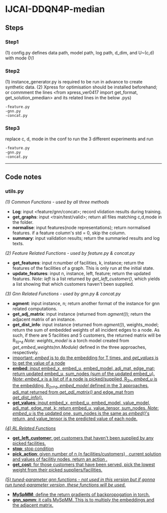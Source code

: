 # IJCAI-DDQN4P-median

## Steps
### Step1
(1) config.py defines data path, model path, log path, d_dim, and U~(c,d) with mode 0\1

### Step2 
(1) instance_generator.py is required to be run in advance to create synthetic data.
(2) Xpress for optimisation should be installed beforehand; or commment the lines <from xpress_ver0417 import get_format, get_solution_pmedian> and its related lines in the below .pys)

    -feature.py 
    -gnn.py 
    -concat.py 


### Step3
replace c, d, mode in the conf to run the 3 different experiments and run 

    -feature.py 
    -gnn.py 
    -concat.py 
    
    
___

## Code notes

### utils.py
*(1) Common Functions - used by all three methods*

 - **Log**: input <feature/gnn/concat>; record vlidation results during training. 
 - **get_graphs**: input <train/test/valid>; return all files matching c,d,mode in the folder. 
 - **normalise**: input features(node representations); return normalised features. if a feature column's std = 0, skip the column.
 - **summary**: input validation results; return the summaried results and log texts.


*(2) Feature Related Functions  - used by feature.py & concat.py*
 - **get_features**: input n:number of facilities, k, instance; return the features of the facilities of a graph. This is only run at the initial state. 
 - **update_features**: input n, instance, left, feature; return the updated features. *Note*: *left* is a list returned by *get_left_customer()*, which yields a list showing that which customers haven't been supplied.


*(3) Gnn Related Functions  - used by gnn.py & concat.py*
 - **agment**: input instance, n; return another format of the instance for gnn related computations.
 - **get_adj_matrix**: input instance (returned from *agment()*); return the adjacent matrix of an instance.
 - **get_dist_info**: input instance (returned from *agment()*), weights\_model; return the sum of embedded weights of all incident edges to a node. As such, if there are 5 facilities and 5 customers, the returned matrix will be R<sub>10\*d</sub> *Note*: *weights_model* is a torch model created from *get_embed_weights(nn.Module)* defined in the three approaches, respectively.
 - <u>important: *embed* is to do the embedding for T times, and  *get_values* is to get the value of a node<u>
 - **embed**: input embed_x, embed_u, embed_model, adj_mat, edge_mat; return updated embed_u, sum_nodes (sum of the updated embed_u). *Note*: *embed_x* is a list of if a node is picked/supplied, R<sub>2n</sub>. *embed_u* is the embedding, R<sub>2n\*d</sub>. *embed_model* defined in the 3 approaches, adj_mat returned from *get_adj_matrix()* and edge_mat from *get_dist_info()*. 
 - **get_values**: input embed_x, embed_u, embed_model, value_model, adj_mat, edge_mat, k; return embed_u, value_tensor, sum_nodes. *Note*: *embed_u* is the updated one, sum_nodes is the same as *embed()*'s return, and value_tensor is the predicted value of each node.


*(4) RL Related Functions*
 - **get_left_customer**: get customers that haven't been supplied by any picked facilities.
 - **stop**: stop condition
 - **pick_action**: given number of n (n facilities/customers) , current solution and values of facilitiy nodes, return an action . 
 - **get_cost**: for those customers that have been served, pick the lowest weight from their picked suppliers/facilities.
    

*(5) tuned-parameter gnn functions - not used in this version but if gonna run tuned-parameter version, these functions will be used.*

 - **MySpMM**: define the return gradients of backpropogation in torch.
 - **gnn_spmm**: it calls MySpMM. This is to multiply the embeddings and the adjacent matrix. 
